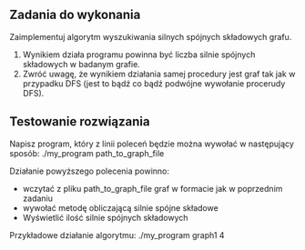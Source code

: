 ## Zadania do wykonania
Zaimplementuj algorytm wyszukiwania silnych spójnych składowych grafu.

1. Wynikiem działa programu powinna być liczba silnie spójnych składowych w badanym grafie.
2. Zwróć uwagę, że wynikiem działania samej procedury jest graf tak jak w przypadku DFS (jest to bądź co bądź podwójne wywołanie procerudy DFS). 

## Testowanie rozwiązania
Napisz program, który z linii poleceń będzie można wywołać w następujący sposób:
./my_program path_to_graph_file 

Działanie powyższego polecenia powinno:
+ wczytać z pliku path_to_graph_file graf w formacie jak w poprzednim zadaniu
+ wywołać metodę obliczającą silnie spójne składowe
+ Wyświetlić ilość silnie spójnych składowych

Przykładowe działanie algorytmu:
./my_program graph1 
4
